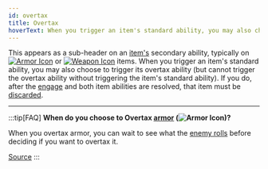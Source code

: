 ```yaml
---
id: overtax
title: Overtax
hoverText: When you trigger an item's standard ability, you may also choose to trigger its overtax ability (but cannot trigger the overtax ability without triggering the item's standard ability). If you do, after the [engage](/docs/battles/adventurer-turn/engage) and both item abilities are resolved, that item must be [discarded](/docs/glossary/discard).
---
```


This appears as a sub-header on an [item's](/docs/adventurer/items/index) secondary ability, typically on [<img src="/icons/armor.svg" alt="Armor Icon" class="icon-svg" />](/docs/adventurer/items/types/armor) or [<img src="/icons/weapon.svg" alt="Weapon Icon" class="icon-svg" />](/docs/adventurer/items/types/weapon) items. When you trigger an item's standard ability, you may also choose to trigger its overtax ability (but cannot trigger the overtax ability without triggering the item's standard ability). If you do, after the [engage](/docs/battles/adventurer-turn/engage) and both item abilities are resolved, that item must be [discarded](/docs/glossary/discard).

---

:::tip[FAQ]
**When do you choose to Overtax [armor](/docs/adventurer/items/types/armor) (<img src="/icons/armor.svg" alt="Armor Icon" class="icon-svg" />)?**

When you overtax armor, you can wait to see what the [enemy rolls](/docs/battles/enemy-turn) before deciding if you want to overtax it.

<a href="https://support.chiptheorygames.com/support/solutions/articles/33000292496" target="_blank">Source</a>
:::
